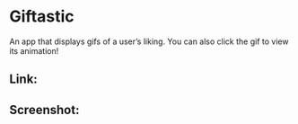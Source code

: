 # Giftastic
An app that displays gifs of a user’s liking. You can also click the gif to view its animation!

## Link:

## Screenshot: 
